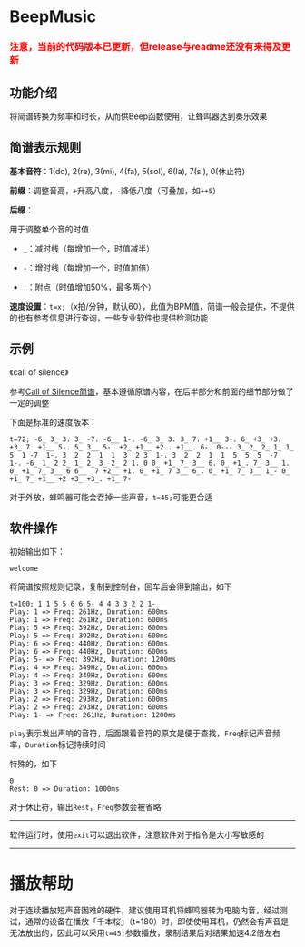 # BeepMusic

<h3 style="color:red">注意，当前的代码版本已更新，但release与readme还没有来得及更新</h3>

## 功能介绍

将简谱转换为频率和时长，从而供Beep函数使用，让蜂鸣器达到奏乐效果

## 简谱表示规则

**基本音符**：1(do), 2(re), 3(mi), 4(fa), 5(sol), 6(la), 7(si), 0(休止符)

**前缀**：调整音高，`+`升高八度，`-`降低八度（可叠加，如`++5`）

**后缀**：

用于调整单个音的时值

- `_`：减时线（每增加一个，时值减半）

- `-`：增时线（每增加一个，时值加倍）

- `.`：附点（时值增加50%，最多两个）

**速度设置**：`t=x;`（x拍/分钟，默认60），此值为BPM值，简谱一般会提供，不提供的也有参考信息进行查询，一些专业软件也提供检测功能

## 示例

《call of silence》

参考[Call of Silence简谱](https://www.cangqiang.com.cn/d/39975.html)，基本遵循原谱内容，在后半部分和前面的细节部分做了一定的调整

下面是标准的速度版本：

```
t=72; -6_ 3_ 3. 3_ -7. -6__ 1-. -6_ 3_ 3. 3_ 7. +1__ 3-. 6_ +3_ +3. +3_ 7. +1__ 5-. 5_ 3__ 5-. +2_ +1__ +2.. +1__. 6-. 0--- 3_ 2_ 2_ 1_ 1_ 5_ 1 -7_ 1-. 3_ 2_ 2_ 1_ 1_ 3_ 2 3_ 1-. 3_ 2_ 2_ 1_ 1_ 5_ 5_ 5_ -7_ 1-. -6_ 1_ 2 2_ 1_ 2_ 3_ 2_ 2 1. 0 0_ +1_ 7_ 3__ 6. 0_ +1_. 7_ 3__ 1. 0_ +1_ 7_ 3__ 6 6__  7 +2__ +1. 0_ +1_ 7 3__ 6_. 0_ +1_ 7_ 3__ 1_- 0_ +1_ 7_ +1__ +2 +3_ +3_. +1_ 7-
```

对于外放，蜂鸣器可能会吞掉一些声音，`t=45;`可能更合适

## 软件操作

初始输出如下：

```
welcome
```

将简谱按照规则记录，复制到控制台，回车后会得到输出，如下

```
t=100; 1 1 5 5 6 6 5- 4 4 3 3 2 2 1-
Play: 1 => Freq: 261Hz, Duration: 600ms
Play: 1 => Freq: 261Hz, Duration: 600ms
Play: 5 => Freq: 392Hz, Duration: 600ms
Play: 5 => Freq: 392Hz, Duration: 600ms
Play: 6 => Freq: 440Hz, Duration: 600ms
Play: 6 => Freq: 440Hz, Duration: 600ms
Play: 5- => Freq: 392Hz, Duration: 1200ms
Play: 4 => Freq: 349Hz, Duration: 600ms
Play: 4 => Freq: 349Hz, Duration: 600ms
Play: 3 => Freq: 329Hz, Duration: 600ms
Play: 3 => Freq: 329Hz, Duration: 600ms
Play: 2 => Freq: 293Hz, Duration: 600ms
Play: 2 => Freq: 293Hz, Duration: 600ms
Play: 1- => Freq: 261Hz, Duration: 1200ms
```

`play`表示发出声响的音符，后面跟着音符的原文是便于查找，`Freq`标记声音频率，`Duration`标记持续时间

特殊的，如下

```
0
Rest: 0 => Duration: 1000ms
```
对于休止符，输出`Rest`，`Freq`参数会被省略

-----

软件运行时，使用`exit`可以退出软件，注意软件对于指令是大小写敏感的

----

# 播放帮助

对于连续播放短声音困难的硬件，建议使用耳机将蜂鸣器转为电脑内音，经过测试，通常的设备在播放「千本桜」（t=180）时，即使使用耳机，仍然会有声音是无法放出的，因此可以采用`t=45;`参数播放，录制结果后对结果加速4.2倍左右